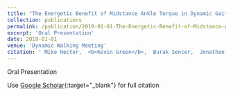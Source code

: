 ```yaml
---
title: "The Energetic Benefit of Midstance Ankle Torque in Dynamic Gaits"
collection: publications
permalink: /publication/2019-01-01-The-Energetic-Benefit-of-Midstance-Ankle-Torque-in-Dynamic-Gaits
excerpt: 'Oral Presentation'
date: 2019-01-01
venue: 'Dynamic Walking Meeting'
citation: ' Mike Hector,  <b>Kevin Green</b>,  Burak Sencer,  Jonathan Hurst, &quot;The Energetic Benefit of Midstance Ankle Torque in Dynamic Gaits.&quot; Dynamic Walking Meeting, 2019.'
---
```

Oral Presentation

Use [Google Scholar](https://scholar.google.com/scholar?q=The+Energetic+Benefit+of+Midstance+Ankle+Torque+in+Dynamic+Gaits){:target="_blank"} for full citation